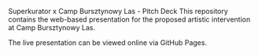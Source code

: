 Superkurator x Camp Bursztynowy Las - Pitch Deck
This repository contains the web-based presentation for the proposed artistic intervention at Camp Bursztynowy Las.

The live presentation can be viewed online via GitHub Pages.
